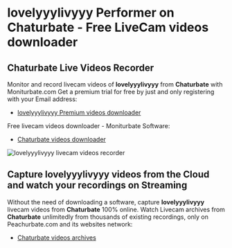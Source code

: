 # lovelyyylivyyy Performer on Chaturbate - Free LiveCam videos downloader

## Chaturbate Live Videos Recorder

Monitor and record livecam videos of **lovelyyylivyyy** from **Chaturbate** with Moniturbate.com
Get a premium trial for free by just and only registering with your Email address:
* [lovelyyylivyyy Premium videos downloader](https://moniturbate.com/request-demo-licence-key.html)

Free livecam videos downloader - Moniturbate Software:
* [Chaturbate videos downloader](https://moniturbate.com/moniturbate-download-software.html)

![lovelyyylivyyy livecam videos recorder](https://peachurnet.com/templates/moniturbate-software.png)


## Capture lovelyyylivyyy videos from the Cloud and watch your recordings on Streaming

Without the need of downloading a software, capture **lovelyyylivyyy** livecam videos from **Chaturbate** 100% online.
Watch Livecam archives from **Chaturbate** unlimitedly from thousands of existing recordings, only on Peachurbate.com and its websites network:
* [Chaturbate videos archives](https://peachurnet.com/)